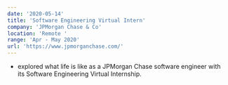 ```yaml
---
date: '2020-05-14'
title: 'Software Engineering Virtual Intern'
company: 'JPMorgan Chase & Co'
location: 'Remote '
range: 'Apr - May 2020'
url: 'https://www.jpmorganchase.com/'
---
```


- explored what life is like as a JPMorgan Chase software engineer with its Software Engineering Virtual Internship.
